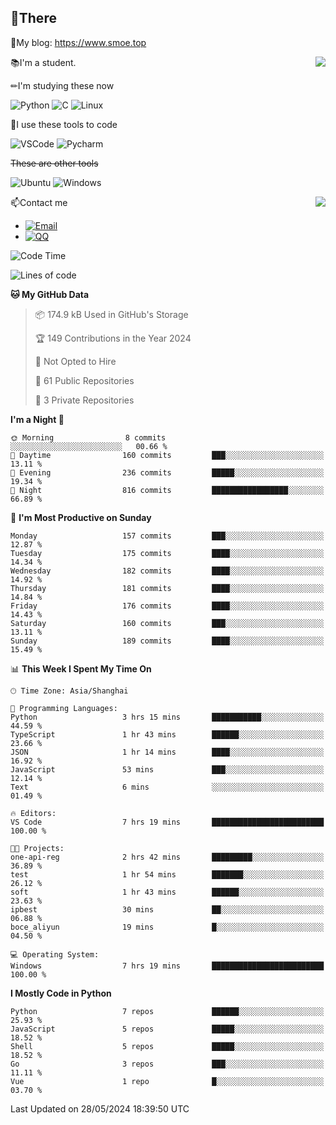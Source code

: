 
## 👏There

📰My blog: https://www.smoe.top

<img align="right" src="https://github-readme-stats.vercel.app/api/top-langs/?username=AkashiCoin"/>


📚I'm a student.

✏I'm studying these now

![Python](https://img.shields.io/badge/-Python-blue?style=flat-square&logo=Python&logoColor=fff)
![C](https://img.shields.io/badge/-C-585858?style=flat-square&logo=C&logoColor=fff)
![Linux](https://img.shields.io/badge/-Linux-black?style=flat-square&logo=Linux&logoColor=fff)

🔨I use these tools to code

![VSCode](https://img.shields.io/badge/-VSCode-blue?style=flat-square&logo=visualstudiocode&logoColor=fff)
![Pycharm](https://img.shields.io/badge/-Pycharm-green?style=flat-square&logo=pycharm&logoColor=fff)

 ~~These are other tools~~

![Ubuntu](https://img.shields.io/badge/-Ubuntu-orange?style=flat-square&logo=Ubuntu&logoColor=fff)
![Windows](https://img.shields.io/badge/-Windows-blue?style=flat-square&logo=Windows&logoColor=fff)

<img align="right" src="https://github-readme-stats.vercel.app/api?username=AkashiCoin" />


📫Contact me

* [![Email](https://img.shields.io/badge/Email-l1040186796@gmail.com-1?style=social&logoColor=fff)](mailto:l1040186796@gmail.com)
* [![QQ](https://img.shields.io/badge/QQ-1040186796-1?style=social&logoColor=fff)](tencent://AddContact/?fromId=45&fromSubId=1&subcmd=all&uin=1040186796&website=www.oicqzone.com)

<!--START_SECTION:waka-->
![Code Time](http://img.shields.io/badge/Code%20Time-1%2C194%20hrs%2016%20mins-blue)

![Lines of code](https://img.shields.io/badge/From%20Hello%20World%20I%27ve%20Written-268.7%20thousand%20lines%20of%20code-blue)

**🐱 My GitHub Data** 

> 📦 174.9 kB Used in GitHub's Storage 
 > 
> 🏆 149 Contributions in the Year 2024
 > 
> 🚫 Not Opted to Hire
 > 
> 📜 61 Public Repositories 
 > 
> 🔑 3 Private Repositories 
 > 
**I'm a Night 🦉** 

```text
🌞 Morning                8 commits           ░░░░░░░░░░░░░░░░░░░░░░░░░   00.66 % 
🌆 Daytime                160 commits         ███░░░░░░░░░░░░░░░░░░░░░░   13.11 % 
🌃 Evening                236 commits         █████░░░░░░░░░░░░░░░░░░░░   19.34 % 
🌙 Night                  816 commits         █████████████████░░░░░░░░   66.89 % 
```
📅 **I'm Most Productive on Sunday** 

```text
Monday                   157 commits         ███░░░░░░░░░░░░░░░░░░░░░░   12.87 % 
Tuesday                  175 commits         ████░░░░░░░░░░░░░░░░░░░░░   14.34 % 
Wednesday                182 commits         ████░░░░░░░░░░░░░░░░░░░░░   14.92 % 
Thursday                 181 commits         ████░░░░░░░░░░░░░░░░░░░░░   14.84 % 
Friday                   176 commits         ████░░░░░░░░░░░░░░░░░░░░░   14.43 % 
Saturday                 160 commits         ███░░░░░░░░░░░░░░░░░░░░░░   13.11 % 
Sunday                   189 commits         ████░░░░░░░░░░░░░░░░░░░░░   15.49 % 
```


📊 **This Week I Spent My Time On** 

```text
🕑︎ Time Zone: Asia/Shanghai

💬 Programming Languages: 
Python                   3 hrs 15 mins       ███████████░░░░░░░░░░░░░░   44.59 % 
TypeScript               1 hr 43 mins        ██████░░░░░░░░░░░░░░░░░░░   23.66 % 
JSON                     1 hr 14 mins        ████░░░░░░░░░░░░░░░░░░░░░   16.92 % 
JavaScript               53 mins             ███░░░░░░░░░░░░░░░░░░░░░░   12.14 % 
Text                     6 mins              ░░░░░░░░░░░░░░░░░░░░░░░░░   01.49 % 

🔥 Editors: 
VS Code                  7 hrs 19 mins       █████████████████████████   100.00 % 

🐱‍💻 Projects: 
one-api-reg              2 hrs 42 mins       █████████░░░░░░░░░░░░░░░░   36.89 % 
test                     1 hr 54 mins        ███████░░░░░░░░░░░░░░░░░░   26.12 % 
soft                     1 hr 43 mins        ██████░░░░░░░░░░░░░░░░░░░   23.63 % 
ipbest                   30 mins             ██░░░░░░░░░░░░░░░░░░░░░░░   06.88 % 
boce_aliyun              19 mins             █░░░░░░░░░░░░░░░░░░░░░░░░   04.50 % 

💻 Operating System: 
Windows                  7 hrs 19 mins       █████████████████████████   100.00 % 
```

**I Mostly Code in Python** 

```text
Python                   7 repos             ██████░░░░░░░░░░░░░░░░░░░   25.93 % 
JavaScript               5 repos             █████░░░░░░░░░░░░░░░░░░░░   18.52 % 
Shell                    5 repos             █████░░░░░░░░░░░░░░░░░░░░   18.52 % 
Go                       3 repos             ███░░░░░░░░░░░░░░░░░░░░░░   11.11 % 
Vue                      1 repo              █░░░░░░░░░░░░░░░░░░░░░░░░   03.70 % 
```




 Last Updated on 28/05/2024 18:39:50 UTC
<!--END_SECTION:waka-->
